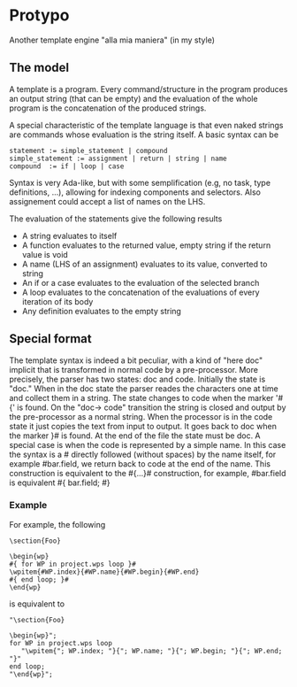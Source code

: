 # Protypo
Another template engine "alla mia maniera" (in my style)

## The model
A template is a program.  Every command/structure in the program produces an output string (that can be empty) and the evaluation of the whole program is the concatenation of the produced strings.

A special characteristic of the template language is that even naked strings are commands whose evaluation is the string itself.  A basic syntax can be

```
statement := simple_statement | compound
simple_statement := assignment | return | string | name
compound  := if | loop | case
```

Syntax is very Ada-like, but with some semplification (e.g, no task, type definitions, ...), allowing for indexing components and selectors.  Also assignement could accept a list of names on the LHS.

The evaluation of the statements give the following results
* A string evaluates to itself
* A function evaluates to the returned value, empty string if the return value is void
* A name (LHS of an assignment) evaluates to its value, converted to string
* An if or a case evaluates to the evaluation of the selected branch
* A loop evaluates to the concatenation of the evaluations of every iteration of its body
* Any definition evaluates to the empty string

## Special format

The template syntax is indeed a bit peculiar, with a kind of "here doc" implicit that is transformed in normal code by a pre-processor. 
More precisely, the parser has two states: doc and code.  Initially the state is "doc."  When in the doc state the parser reades the characters one at time and collect them in a string.  The state changes to code when the marker '#{' is found.  On the "doc-> code" transition the string is closed and output by the pre-processor as a normal string.  When the processor is in the code state it just copies the text from input to output.  It goes back to doc when the marker }# is found.  At the end of the file the state must be doc.
A special case is when the code is represented by a simple name.  In this case the syntax is a # directly followed (without spaces) by the name itself, for example #bar.field, we return back to code at the end of the name. This construction is equivalent to the #{...}# construction, for example, #bar.field is equivalent #{ bar.field; #} 

### Example
For example, the following 
```
\section{Foo}

\begin{wp}
#{ for WP in project.wps loop }#
\wpitem{#WP.index}{#WP.name}{#WP.begin}{#WP.end}
#{ end loop; }#
\end{wp}
```

is equivalent to
```
"\section{Foo}

\begin{wp}";
for WP in project.wps loop
   "\wpitem{"; WP.index; "}{"; WP.name; "}{"; WP.begin; "}{"; WP.end; "}"
end loop;
"\end{wp}";
```

